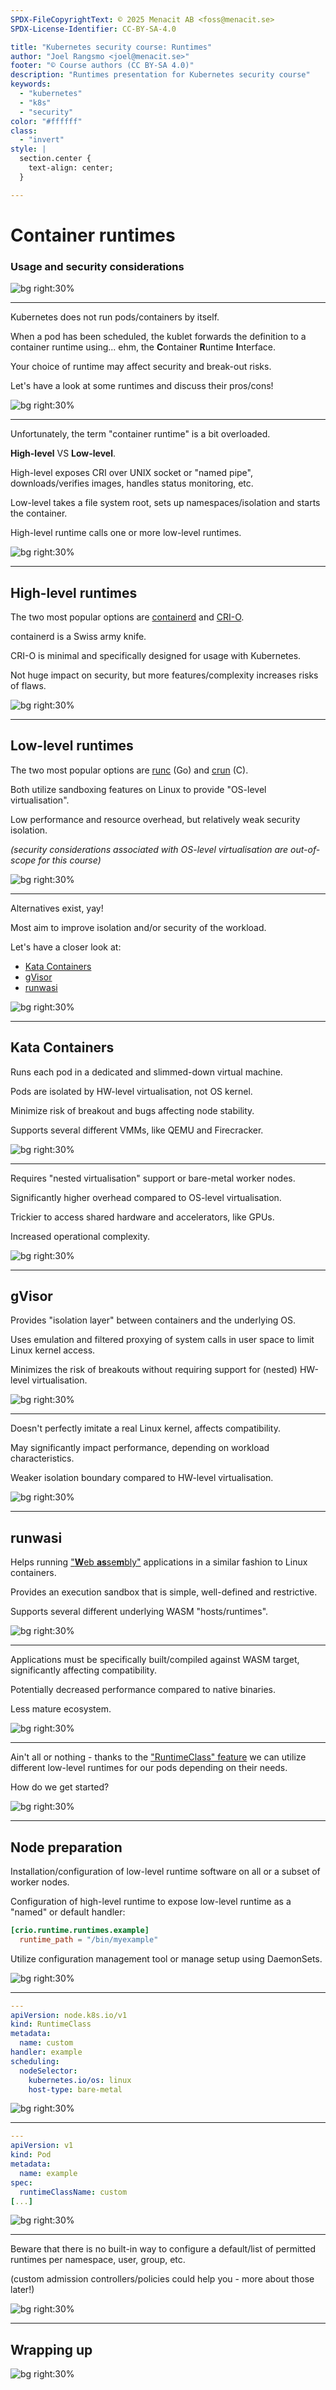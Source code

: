 ```yaml
---
SPDX-FileCopyrightText: © 2025 Menacit AB <foss@menacit.se>
SPDX-License-Identifier: CC-BY-SA-4.0

title: "Kubernetes security course: Runtimes"
author: "Joel Rangsmo <joel@menacit.se>"
footer: "© Course authors (CC BY-SA 4.0)"
description: "Runtimes presentation for Kubernetes security course"
keywords:
  - "kubernetes"
  - "k8s"
  - "security"
color: "#ffffff"
class:
  - "invert"
style: |
  section.center {
    text-align: center;
  }

---
```

<!-- _footer: "%ATTRIBUTION_PREFIX% Jason Thibault (CC BY 2.0)" -->
# Container runtimes
### Usage and security considerations

![bg right:30%](images/black_and_white_dome.jpg)

<!--
-->

---
<!-- _footer: "%ATTRIBUTION_PREFIX% Jason Thibault (CC BY 2.0)" -->
Kubernetes does not run
pods/containers by itself.  
  
When a pod has been scheduled,
the kublet forwards the definition
to a container runtime using... ehm,
the **C**ontainer **R**untime **I**nterface.
  
Your choice of runtime may affect
security and break-out risks.

Let's have a look at some runtimes
and discuss their pros/cons!

![bg right:30%](images/black_and_white_dome.jpg)

<!--
-->

---
<!-- _footer: "%ATTRIBUTION_PREFIX% Rod Waddington (CC BY-SA 2.0)" -->
Unfortunately, the term "container runtime"
is a bit overloaded.  

**High-level** VS **Low-level**.

High-level exposes CRI over UNIX socket or
"named pipe", downloads/verifies images,
handles status monitoring, etc.
  
Low-level takes a file system root,
sets up namespaces/isolation and
starts the container.

High-level runtime calls one or
more low-level runtimes.

![bg right:30%](images/ayeaye.jpg)

<!--
-->

---
<!-- _footer: "%ATTRIBUTION_PREFIX% Kurayba (CC BY-SA 2.0)" -->
## High-level runtimes
The two most popular options are
[containerd](https://containerd.io/) and [CRI-O](https://cri-o.io/).

containerd is a Swiss army knife.

CRI-O is minimal and specifically
designed for usage with Kubernetes.

Not huge impact on security,
but more features/complexity
increases risks of flaws.

![bg right:30%](images/gas_refinery_orange.jpg)

<!--
-->

---
<!-- _footer: "%ATTRIBUTION_PREFIX% Miguel Discart (CC BY-SA 2.0)" -->
## Low-level runtimes
The two most popular options are
[runc](https://github.com/opencontainers/runc) (Go) and [crun](https://github.com/containers/crun) (C).

Both utilize sandboxing features on Linux
to provide "OS-level virtualisation".

Low performance and resource overhead,
but relatively weak security isolation.

_(security considerations associated
with OS-level virtualisation are
out-of-scope for this course)_

![bg right:30%](images/led_triangle_bars.jpg)

<!--
-->

---
<!-- _footer: "%ATTRIBUTION_PREFIX% Thierry Ehrmann (CC BY 2.0)" -->
Alternatives exist, yay!

Most aim to improve isolation and/or
security of the workload.

Let's have a closer look at:

- [Kata Containers](https://katacontainers.io/)
- [gVisor](https://gvisor.dev/)
- [runwasi](https://runwasi.dev/)

![bg right:30%](images/rusty_shed.jpg)

<!--
-->

---
<!-- _footer: "%ATTRIBUTION_PREFIX% Dennis van Zuijlekom (CC BY-SA 2.0)" -->
## Kata Containers
Runs each pod in a dedicated and
slimmed-down virtual machine.

Pods are isolated by HW-level
virtualisation, not OS kernel.
  
Minimize risk of breakout and
bugs affecting node stability.

Supports several different VMMs,
like QEMU and Firecracker.

![bg right:30%](images/brown_orange_pdp.jpg)

<!--
-->

---
<!-- _footer: "%ATTRIBUTION_PREFIX% Dennis van Zuijlekom (CC BY-SA 2.0)" -->
Requires "nested virtualisation" support
or bare-metal worker nodes.

Significantly higher overhead compared
to OS-level virtualisation.

Trickier to access shared hardware and
accelerators, like GPUs.

Increased operational complexity.

![bg right:30%](images/brown_orange_pdp.jpg)

<!--
-->

---
<!-- _footer: "%ATTRIBUTION_PREFIX% Edenpictures (CC BY 2.0)" -->
## gVisor
Provides "isolation layer" between
containers and the underlying OS.

Uses emulation and filtered proxying
of system calls in user space to
limit Linux kernel access.

Minimizes the risk of breakouts
without requiring support for
(nested) HW-level virtualisation.

![bg right:30%](images/abstract_building_orange.jpg)

<!--
-->

---
<!-- _footer: "%ATTRIBUTION_PREFIX% Edenpictures (CC BY 2.0)" -->
Doesn't perfectly imitate a real
Linux kernel, affects compatibility.

May significantly impact performance,
depending on workload characteristics.

Weaker isolation boundary compared 
to HW-level virtualisation.

![bg right:30%](images/abstract_building_orange.jpg)

<!--
-->

---
<!-- _footer: "%ATTRIBUTION_PREFIX% Fritzchens Fritz (CC0 1.0)" -->
## runwasi
Helps running ["**W**eb **as**se**m**bly"](https://webassembly.org/) applications
in a similar fashion to Linux containers.

Provides an execution sandbox that is
simple, well-defined and restrictive.

Supports several different
underlying WASM "hosts/runtimes".

![bg right:30%](images/chip_closeup_orange_green.jpg)

<!--
-->

---
<!-- _footer: "%ATTRIBUTION_PREFIX% Fritzchens Fritz (CC0 1.0)" -->
Applications must be specifically
built/compiled against WASM target,
significantly affecting compatibility.

Potentially decreased performance
compared to native binaries.

Less mature ecosystem.

![bg right:30%](images/chip_closeup_orange_green.jpg)

<!--
-->

---
<!-- _footer: "%ATTRIBUTION_PREFIX% Nicholas A. Tonelli (CC BY 2.0)" -->
Ain't all or nothing - thanks to
the ["RuntimeClass" feature](https://kubernetes.io/docs/concepts/containers/runtime-class/) we can
utilize different low-level runtimes
for our pods depending on their needs.  
  
How do we get started?

![bg right:30%](images/abandoned_half_car.jpg)

<!--
-->

---
<!-- _footer: "%ATTRIBUTION_PREFIX% Nicholas A. Tonelli (CC BY 2.0)" -->
## Node preparation
Installation/configuration of
low-level runtime software on
all or a subset of worker nodes.

Configuration of high-level runtime
to expose low-level runtime as a
"named" or default handler:

```toml
[crio.runtime.runtimes.example]
  runtime_path = "/bin/myexample"
```

Utilize configuration management tool
or manage setup using DaemonSets.

![bg right:30%](images/abandoned_half_car.jpg)

<!--
-->

---
<!-- _footer: "%ATTRIBUTION_PREFIX% Nicholas A. Tonelli (CC BY 2.0)" -->
```yaml
---
apiVersion: node.k8s.io/v1
kind: RuntimeClass
metadata:
  name: custom
handler: example 
scheduling:
  nodeSelector:
    kubernetes.io/os: linux
    host-type: bare-metal
```

![bg right:30%](images/abandoned_half_car.jpg)

<!--
-->

---
<!-- _footer: "%ATTRIBUTION_PREFIX% Nicholas A. Tonelli (CC BY 2.0)" -->
```yaml
---
apiVersion: v1
kind: Pod
metadata:
  name: example
spec:
  runtimeClassName: custom
[...]
```

![bg right:30%](images/abandoned_half_car.jpg)

<!--
-->

---
<!-- _footer: "%ATTRIBUTION_PREFIX% Kurayba (CC BY-SA 2.0)" -->
Beware that there is no built-in way
to configure a default/list of permitted
runtimes per namespace, user, group, etc.

(custom admission controllers/policies
could help you - more about those later!)

![bg right:30%](images/boarded_brick_windows.jpg)

<!--
-->

---
<!-- _footer: "%ATTRIBUTION_PREFIX% Jason Thibault (CC BY 2.0)" -->
## Wrapping up

![bg right:30%](images/black_and_white_dome.jpg)

<!--
-->
